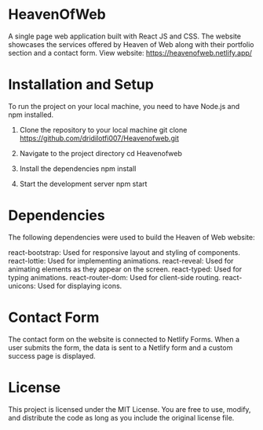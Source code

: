 # HeavenOfWeb
A single page web application built with React JS and CSS. The website showcases the services offered by Heaven of Web along with their portfolio section and a contact form.
View website: https://heavenofweb.netlify.app/

# Installation and Setup
To run the project on your local machine, you need to have Node.js and npm installed.

1. Clone the repository to your local machine
git clone https://github.com/dridilotfi007/Heavenofweb.git

2. Navigate to the project directory
cd Heavenofweb

3. Install the dependencies
npm install

4. Start the development server
npm start

# Dependencies
The following dependencies were used to build the Heaven of Web website:

react-bootstrap: Used for responsive layout and styling of components.
react-lottie: Used for implementing animations.
react-reveal: Used for animating elements as they appear on the screen.
react-typed: Used for typing animations.
react-router-dom: Used for client-side routing.
react-unicons: Used for displaying icons.

# Contact Form
The contact form on the website is connected to Netlify Forms. When a user submits the form, the data is sent to a Netlify form and a custom success page is displayed.
# License
This project is licensed under the MIT License. You are free to use, modify, and distribute the code as long as you include the original license file.
